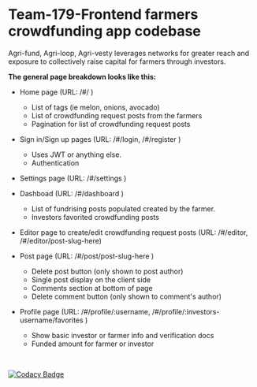 # Team-179-Frontend farmers crowdfunding app codebase

Agri-fund, Agri-loop, Agri-vesty leverages networks for greater reach and exposure to collectively raise capital for farmers through investors.

**The general page breakdown looks like this:**

  - Home page (URL: /#/ )
    - List of tags (ie melon, onions, avocado)
    - List of crowdfunding request posts from the farmers
    - Pagination for list of crowdfunding request posts

  - Sign in/Sign up pages (URL: /#/login, /#/register )

    - Uses JWT or anything else.
    - Authentication

  -  Settings page (URL: /#/settings )

  - Dashboad (URL: /#/dashboard )

    - List of fundrising posts populated created by the farmer.
    - Investors favorited crowdfunding posts

  - Editor page to create/edit crowdfunding request posts (URL: /#/editor, /#/editor/post-slug-here)

  - Post page (URL: /#/post/post-slug-here )

    - Delete post button (only shown to post author)
    - Single post display on the client side
    - Comments section at bottom of page
    - Delete comment button (only shown to comment's author)

  - Profile page (URL: /#/profile/:username, /#/profile/:investors-username/favorites )
    - Show basic investor or farmer info and verification docs
    - Funded amount for farmer or investor

<br />

[![Codacy Badge](https://api.codacy.com/project/badge/Grade/86f6d693fe9e4dc8b334822ca5af50c1)](https://app.codacy.com/gh/BuildForSDGCohort2/Team-179-Frontend?utm_source=github.com&utm_medium=referral&utm_content=BuildForSDGCohort2/Team-179-Frontend&utm_campaign=Badge_Grade_Settings)

